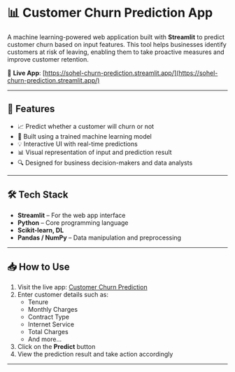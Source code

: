 # 📊 Customer Churn Prediction App

A machine learning-powered web application built with **Streamlit** to predict customer churn based on input features. This tool helps businesses identify customers at risk of leaving, enabling them to take proactive measures and improve customer retention.

🔗 **Live App**: [https://sohel-churn-prediction.streamlit.app/](https://sohel-churn-prediction.streamlit.app/)

---

## 🚀 Features

- 📈 Predict whether a customer will churn or not
- 🧠 Built using a trained machine learning model
- 💡 Interactive UI with real-time predictions
- 📊 Visual representation of input and prediction result
- 🔍 Designed for business decision-makers and data analysts

---

## 🛠️ Tech Stack

- **Streamlit** – For the web app interface
- **Python** – Core programming language
- **Scikit-learn, DL**
- **Pandas / NumPy** – Data manipulation and preprocessing

---

## 📥 How to Use

1. Visit the live app: [Customer Churn Prediction](https://sohel-churn-prediction.streamlit.app/)
2. Enter customer details such as:
   - Tenure
   - Monthly Charges
   - Contract Type
   - Internet Service
   - Total Charges
   - And more...
3. Click on the **Predict** button
4. View the prediction result and take action accordingly

---


